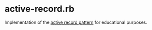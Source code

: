 # active-record.rb

Implementation of the [active record pattern] for educational purposes.

[Active record pattern]: https://en.wikipedia.org/wiki/Active_record_pattern
